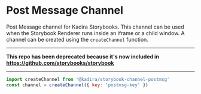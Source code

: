 # Post Message Channel

Post Message channel for Kadira Storybooks. This channel can be used when the Storybook Renderer runs inside an iframe or a child window. A channel can be created using the `createChannel` function.

--- 

**This repo has been deprecated because it's now included in https://github.com/storybooks/storybook**

---

```js
import createChannel from '@kadira/storybook-channel-postmsg'
const channel = createChannel({ key: 'postmsg-key' })
```

